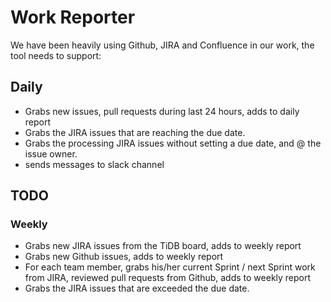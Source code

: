 # Work Reporter

We have been heavily using Github, JIRA and Confluence in our work, the tool needs to support:


## Daily

+ Grabs new issues, pull requests during last 24 hours, adds to daily report
+ Grabs the JIRA issues that are reaching the due date.
+ Grabs the processing JIRA issues without setting a due date, and @ the issue owner.
+ sends messages to slack channel

## TODO

### Weekly

+ Grabs new JIRA issues from the TiDB board, adds to weekly report
+ Grabs new Github issues, adds to weekly report
+ For each team member, grabs his/her current Sprint / next Sprint work from JIRA, reviewed pull requests from Github, adds to weekly report
+ Grabs the JIRA issues that are exceeded the due date.
